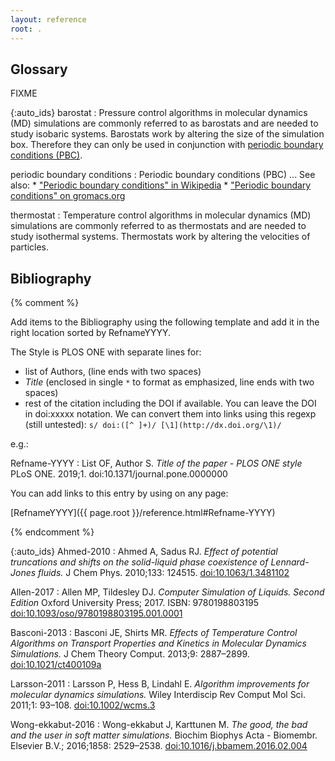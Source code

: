 ```yaml
---
layout: reference
root: .
---
```


## Glossary

FIXME

{:auto_ids}
barostat
:   Pressure control algorithms in molecular dynamics (MD) simulations are commonly referred to
    as barostats and are needed to study isobaric systems.  Barostats work by altering the
    size of the simulation box.  Therefore they can only be used in conjunction with
    [periodic boundary conditions (PBC)](#periodic-boundary-conditions).

periodic boundary conditions
:   Periodic boundary conditions (PBC) ...
    See also:
    * ["Periodic boundary conditions" in Wikipedia](https://en.wikipedia.org/wiki/Periodic_boundary_conditions)
    * ["Periodic boundary conditions" on gromacs.org](http://www.gromacs.org/Documentation/Terminology/Periodic_Boundary_Conditions)

thermostat
:   Temperature control algorithms in molecular dynamics (MD) simulations are commonly referred to
    as thermostats and are needed to study isothermal systems.  Thermostats work by altering the
    velocities of particles.


## Bibliography

{% comment %}

Add items to the Bibliography using the following template and add it in the right
location sorted by RefnameYYYY.

The Style is PLOS ONE with separate lines for:
- list of Authors, (line ends with two spaces)
- *Title* (enclosed in single `*` to format as emphasized, line ends with two spaces)
- rest of the citation including the DOI if available.
  You can leave the DOI in doi:xxxxx notation. We can convert them into links using
  this regexp (still untested): `s/ doi:([^ ]+)/ [\1](http://dx.doi.org/\1)/`

e.g.:

Refname-YYYY
:   List OF, Author S.
    *Title of the paper -  PLOS ONE style*
    PLoS ONE. 2019;1. doi:10.1371/journal.pone.0000000

You can add links to this entry by using on any page:

[RefnameYYYY]({{ page.root }}/reference.html#Refname-YYYY)

{% endcomment %}


{:auto_ids}
Ahmed-2010
:  Ahmed A, Sadus RJ.
 *Effect of potential truncations and shifts on the solid-liquid phase coexistence of Lennard-Jones fluids.*
 J Chem Phys. 2010;133: 124515. [doi:10.1063/1.3481102](http://dx.doi.org/doi:10.1063/1.3481102)

Allen-2017
:   Allen MP, Tildesley DJ.
    *Computer Simulation of Liquids. Second Edition*
    Oxford University Press; 2017. ISBN: 9780198803195 [doi:10.1093/oso/9780198803195.001.0001](http://dx.doi.org/10.1093/oso/9780198803195.001.0001)

Basconi-2013
:   Basconi JE, Shirts MR.
    *Effects of Temperature Control Algorithms on Transport Properties and Kinetics in Molecular Dynamics Simulations.*
    J Chem Theory Comput. 2013;9: 2887–2899.  [doi:10.1021/ct400109a](http://dx.doi.org/10.1021/ct400109a)

<!--
Gowers-2016
:   Gowers RJ, Linke M, Barnoud J, Reddy TJE, Melo MN, Seyler SL, et al.
    *MDAnalysis: A Python Package for the Rapid Analysis of Molecular Dynamics Simulations.*
    Proc 15th Python Sci Conf. 2016; 98–105. Available: http://conference.scipy.org/proceedings/scipy2016/pdfs/oliver_beckstein.pdf -->

Larsson-2011
:   Larsson P, Hess B, Lindahl E.
    *Algorithm improvements for molecular dynamics simulations.*
    Wiley Interdiscip Rev Comput Mol Sci. 2011;1: 93–108. [doi:10.1002/wcms.3](http://dx.doi.org/doi:10.1002/wcms.3)

<!--
Merz-2018
:   Merz PT, Shirts MR.
    *Testing for physical validity in molecular simulations.*
    Huang X, editor. PLoS One. 2018;13: e0202764. [doi:10.1371/journal.pone.0202764](http://dx.doi.org/10.1371/journal.pone.0202764) -->
<!--
Michaud-Agrawal-2011
:    Michaud-Agrawal N, Denning EJ, Woolf TB, Beckstein O.
    *MDAnalysis: A Toolkit for the Analysis of Molecular Dynamics Simulations.*
    J Comput Chem. 2011;32: 2319–27. [doi:10.1002/jcc.21787](http://dx.doi.org/10.1002/jcc.21787) -->

Wong-ekkabut-2016
:   Wong-ekkabut J, Karttunen M.
    *The good, the bad and the user in soft matter simulations.*
    Biochim Biophys Acta - Biomembr. Elsevier B.V.; 2016;1858: 2529–2538. [doi:10.1016/j.bbamem.2016.02.004](http://dx.doi.org/10.1016/j.bbamem.2016.02.004)
